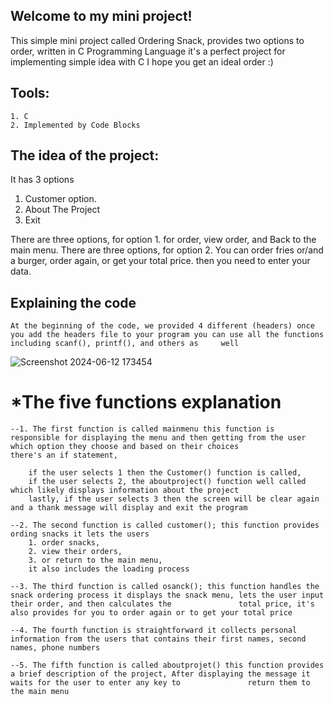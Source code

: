 ## Welcome to my mini project!
This simple mini project called Ordering Snack, provides two options to order, written in C Programming Language it's a perfect project for implementing simple idea with C I hope you get an ideal order :)

## Tools:
    1. C
    2. Implemented by Code Blocks

## The idea of the project:
It has 3 options 
1. Customer option.
2. About The Project 
3. Exit

There are three options, for option 1. for order, view order, and Back to the main menu.
There are three options, for option 2. You can order fries or/and a burger, order again, or get your total price. then you need to enter your data.

## Explaining the code
    At the beginning of the code, we provided 4 different (headers) once you add the headers file to your program you can use all the functions including scanf(), printf(), and others as     well


![Screenshot 2024-06-12 173454](https://github.com/sebawael1/ordering-system/assets/97540803/f4a12b57-0681-4793-b864-91c052dd8697)

# *The five functions explanation


    --1. The first function is called mainmenu this function is responsible for displaying the menu and then getting from the user which option they choose and based on their choices              there's an if statement, 

        if the user selects 1 then the Customer() function is called,        
        if the user selects 2, the aboutproject() function well called which likely displays information about the project 
        lastly, if the user selects 3 then the screen will be clear again and a thank message will display and exit the program

    --2. The second function is called customer(); this function provides ording snacks it lets the users 
        1. order snacks,
        2. view their orders, 
        3. or return to the main menu, 
        it also includes the loading process

    --3. The third function is called osanck(); this function handles the snack ordering process it displays the snack menu, lets the user input their order, and then calculates the               total price, it's also provides for you to order again or to get your total price

    --4. The fourth function is straightforward it collects personal information from the users that contains their first names, second names, phone numbers
    
    --5. The fifth function is called aboutprojet() this function provides a brief description of the project, After displaying the message it waits for the user to enter any key to               return them to the main menu 


    
